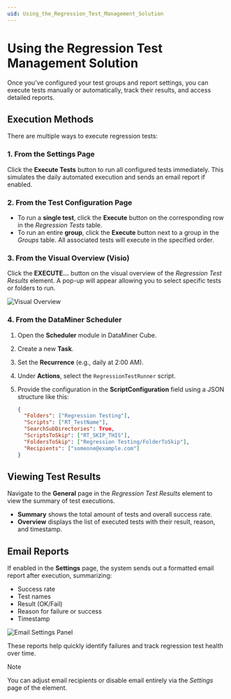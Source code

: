 ```yaml
---
uid: Using_the_Regression_Test_Management_Solution
---
```


# Using the Regression Test Management Solution

Once you’ve configured your test groups and report settings, you can execute tests manually or automatically, track their results, and access detailed reports.

## Execution Methods

There are multiple ways to execute regression tests:

### 1. **From the Settings Page**

Click the **Execute Tests** button to run all configured tests immediately. This simulates the daily automated execution and sends an email report if enabled.

### 2. **From the Test Configuration Page**

- To run a **single test**, click the **Execute** button on the corresponding row in the *Regression Tests* table.
- To run an entire **group**, click the **Execute** button next to a group in the *Groups* table. All associated tests will execute in the specified order.

### 3. **From the Visual Overview (Visio)**

Click the **EXECUTE...** button on the visual overview of the *Regression Test Results* element. A pop-up will appear allowing you to select specific tests or folders to run.

![Visual Overview](~/solutions/images/Regression_Test_Visual.png)

### 4. **From the DataMiner Scheduler**

1. Open the **Scheduler** module in DataMiner Cube.
2. Create a new **Task**.
3. Set the **Recurrence** (e.g., daily at 2:00 AM).
4. Under **Actions**, select the `RegressionTestRunner` script.
5. Provide the configuration in the **ScriptConfiguration** field using a JSON structure like this:

   ```json
   {
     "Folders": ["Regression Testing"],
     "Scripts": ["RT_TestName"],
     "SearchSubDirectories": True,
     "ScriptsToSkip": ["RT_SKIP_THIS"],
     "FoldersToSkip": ["Regression Testing/FolderToSkip"],
     "Recipients": ["someone@example.com"]
   }
   ```

## Viewing Test Results

Navigate to the **General** page in the *Regression Test Results* element to view the summary of test executions.

- **Summary** shows the total amount of tests and overall success rate.
- **Overview** displays the list of executed tests with their result, reason, and timestamp.

## Email Reports

If enabled in the **Settings** page, the system sends out a formatted email report after execution, summarizing:

- Success rate
- Test names
- Result (OK/Fail)
- Reason for failure or success
- Timestamp

![Email Settings Panel](~/solutions/images/Regression_Test_Email.png)

These reports help quickly identify failures and track regression test health over time.

> [!NOTE]
> You can adjust email recipients or disable email entirely via the *Settings* page of the element.
